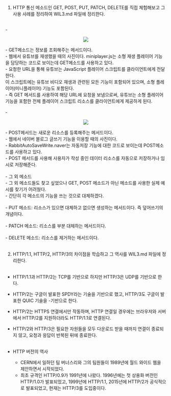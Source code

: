 1. HTTP 통신 메소드인 GET, POST, PUT, PATCH, DELETE를 직접 체험해보고 그 사용 사례를 정리하여 WIL3.md 파일에 정리한다.  
<br>
   - <br><p align="center"><img src="https://github.com/KAITOKIDDA/2024-1-Web-Study/assets/127316769/bdb06088-e081-45d7-a039-873115fddadc"></p>
      - GET메소드는 정보를 조회해주는 메서드이다.<br>
      - 웹에서 유튜브를 재생했을 때의 사진이다. miniplayer.js는 소형 재생 플레이어 기능을 담당하는 코드로 보이는데 GET메소드를 사용하고 있다.<br>
      - 요청한 URL을 통해 유튜브는 JavaScript 플레이어 스크립트를 클라이언트에게 전달한다.<br> 
      이 스크립트에는 유튜브 비디오 재생과 관련된 모든 기능이 포함되어 있으며, 소형 플레이어(미니플레이어) 기능도 포함된다.<br> 
      - 즉 GET 메서드를 사용하여 해당 URL에 요청을 보냄으로써, 유튜브는 소형 플레이어 기능을 포함한 전체 플레이어 스크립트 리소스를 클라이언트에게 제공하게 된다.<br><br>
   - <br><p align="center"><img src="https://github.com/KAITOKIDDA/2024-1-Web-Study/assets/127316769/3061396b-7208-4456-bce5-5850ea2966bd"></p>
      - POST메서드는 새로운 리소스를 등록해주는 메서드이다.<br>
      - 웹에서 네이버 블로그 글쓰기 기능을 이용할 때의 사진이다.<br>
      - RabbitAutoSaveWrite.naver는 자동저장 기능에 대한 코드로 보이는데 POST메소드를 사용하고 있다.<br>
      - POST 메서드를 사용해 사용자가 작성 중인 데이터 리소스를 자동으로 저장하거나 임시로 저장해준다.<br><br>
   - 그 외 메소드<br>
      - 그 외 메소드들도 찾고 싶었으나 GET, POST 메소드가 아닌 메소드를 사용한 실제 예시를 찾기가 어려웠다.<br>
      - 간단히 각 메소드의 기능을 쓰는 것으로 대체하겠다.<br><br>
      - PUT 메소드: 리소스가 있으면 대체하고 없으면 생성하는 메서드이다. 즉 덮어쓰기의 개념이다.
      <br><br>
      - PATCH 메소드: 리소스를 부분 대체하는 메서드이다.
      <br><br>
      - DELETE 메소드: 리소스를 제거하는 메서드이다.
   <br><br>

2. HTTP/1.1, HTTP/2, HTTP/3의 차이점을 학습하고 그 역사를  WIL3.md 파일에 정리한다.<br><br>
  - HTTP/1.1과 HTTP/2는 TCP를 기반으로 하지만 HTTP/3은 UDP를 기반으로 한다.<br>
  - HTTP/2는 구글이 발표한 SPDY라는 기술을 기반으로 했고, HTTP/3도 구글이 발표한 QUIC 기술을 -기반으로 한다.<br>
  - HTTP/2는 HTTPS 연결에서만 작동하며, HTTP 연결일 경우에는 브라우저와 서버에서 HTTP/2를 지원하더라도 HTTP/1.1로 연결된다.<br>
  - HTTP/2와 HTTP/3은 필요한 자원들을 모두 다운로드 받을 때까지 연결이 종료되지 않고, 요청과 응답이 반복된 뒤에 종료한다.<br><br>
  
  - HTTP 버전의 역사<br>
    - CERN에서 일하던 팀 버너스리와 그의 팀원들이 1989년에 월드 와이드 웹을 제안하면서 시작되었다.<br>
    - 최초 규격인 HTTP/0.9가 1991년에 나왔다. 1996년에는 첫 상용화 버전인 HTTP/1.0가 발표되었고, 1999년에 HTTP/1.1, 2015년에 HTTP/2가 공식적으로 발표되었고, 현재는 HTTP/3를 도입중이다.<br>
